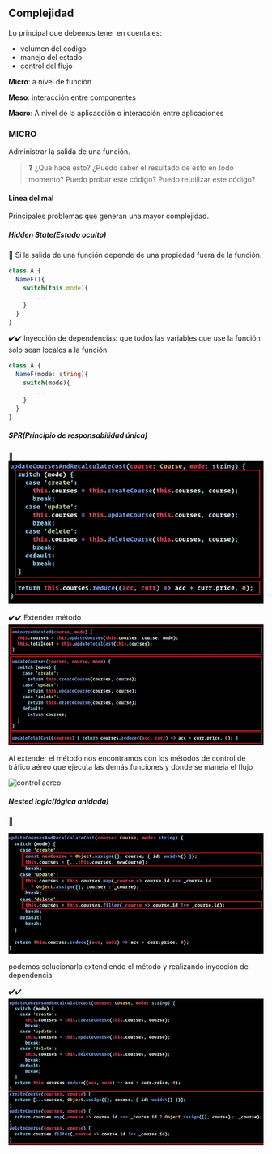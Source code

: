## Complejidad

Lo principal que debemos tener en cuenta es:

- volumen del codigo
- manejo del estado
- control del flujo

**Micro**: a nivel de función

**Meso**: interacción entre componentes

**Macro**: A nivel de la aplicacción o interacción entre aplicaciones

### MICRO

Administrar la salida de una función.

> ❓ ¿Que hace esto?
>   ¿Puedo saber el resultado de esto en todo momento?
>   Puedo probar este código?
>   Puedo reutilizar este código?

#### Línea del mal

Principales problemas que generan una mayor complejidad.



##### Hidden State(Estado oculto)

📛 Si la salida de una función depende de una propiedad fuera de la función.
```js
class A {
  NameF(){
    switch(this.mode){
      ....
    }
  }
}

```

✔️✔️ Inyección de dependencias: que todos las variables que use la función solo sean locales a la función.

```ts
class A {
  NameF(mode: string){
    switch(mode){
      ....
    }
  }
}

```

##### SPR(Principio de responsabilidad única)

📛
![problema sfr](img/sfr.png)


✔️✔️ Extender método
![Sol sfr](img/sol%20sfr%20-%20extract%20method.png)

Al extender el método nos encontramos con los métodos de control de tráfico aéreo que ejecuta las demás funciones y donde se maneja el flujo

![control aereo](img/método%20de%20trafico%20aereo.png)

##### Nested logic(lógica anidada)

📛

![Nested logic](img/nestedLogic.png)

podemos solucionarla extendiendo el método y realizando inyección de dependencia

✔️✔️
![Sol nested LOgic](img/solnestedLOgic.png)


